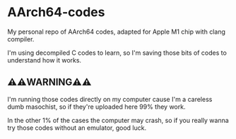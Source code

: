 # AArch64-codes
My personal repo of AArch64 codes, adapted for Apple M1 chip with clang compiler.

I'm using decompiled C codes to learn, so I'm saving those bits of codes to understand how it works.

## ⚠️⚠️WARNING⚠️⚠️

I'm running those codes directly on my computer cause I'm a careless dumb masochist, so if they're uploaded here 99% they work.

In the other 1% of the cases the computer may crash, so if you really wanna try those codes without an emulator, good luck.
